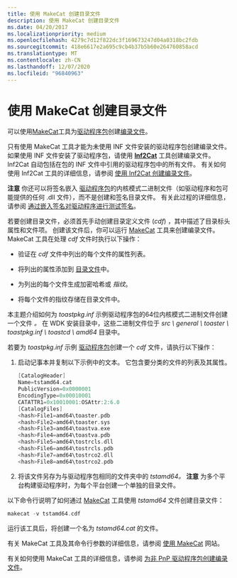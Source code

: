 ```yaml
---
title: 使用 MakeCat 创建目录文件
description: 使用 MakeCat 创建目录文件
ms.date: 04/20/2017
ms.localizationpriority: medium
ms.openlocfilehash: 4279c7d12f822dc3f169673247d04a0318bc2fdb
ms.sourcegitcommit: 418e6617e2a695c9cb4b37b5b60e264760858acd
ms.translationtype: MT
ms.contentlocale: zh-CN
ms.lasthandoff: 12/07/2020
ms.locfileid: "96840963"
---
```

# <a name="using-makecat-to-create-a-catalog-file"></a>使用 MakeCat 创建目录文件


可以使用[MakeCat](/windows/win32/seccrypto/makecat)工具为[驱动程序包](driver-packages.md)创建[编录文件](catalog-files.md)。

只有使用 MakeCat 工具才能为未使用 INF 文件安装的驱动程序包创建编录文件。 如果使用 INF 文件安装了驱动程序包，请使用 [**Inf2Cat**](../devtest/inf2cat.md) 工具创建编录文件。 Inf2Cat 自动包括在包的 INF 文件中引用的驱动程序包中的所有文件。 有关如何使用 Inf2Cat 工具的详细信息，请参阅 [使用 Inf2Cat 创建编录文件](using-inf2cat-to-create-a-catalog-file.md)。

**注意**  你还可以将签名嵌入 [驱动程序包](driver-packages.md)的内核模式二进制文件（如驱动程序和包可能提供的任何 .dll 文件），而不是创建和签名目录文件。 有关此过程的详细信息，请参阅 [通过嵌入签名对驱动程序进行测试签名](test-signing-a-driver-through-an-embedded-signature.md)。

 

若要创建目录文件，必须首先手动创建目录定义文件 (*cdf*) ，其中描述了目录标头属性和文件项。 创建该文件后，你可以运行 [MakeCat](/windows/win32/seccrypto/makecat) 工具来创建编录文件。 MakeCat 工具在处理 *cdf* 文件时执行以下操作：

-   验证在 *cdf* 文件中列出的每个文件的属性列表。

-   将列出的属性添加到 [目录文件](catalog-files.md)中。

-   为列出的每个文件生成加密哈希或 *指纹*。

-   将每个文件的指纹存储在目录文件中。

本主题介绍如何为 *toastpkg.inf* 示例驱动程序包的64位内核模式二进制文件创建一个文件 *。* 在 WDK 安装目录中，这些二进制文件位于 *src \\ general \\ toaster \\ toastpkg.inf \\ toastcd \\ amd64* 目录中。

若要为 *toastpkg.inf* 示例 [驱动程序包](driver-packages.md)创建一个 *cdf* 文件，请执行以下操作：

1.  启动记事本并复制以下示例中的文本。 它包含要分类的文件的列表及其属性。

    ```cpp
    [CatalogHeader]
    Name=tstamd64.cat
    PublicVersion=0x0000001
    EncodingType=0x00010001
    CATATTR1=0x10010001:OSAttr:2:6.0
    [CatalogFiles]
    <hash>File1=amd64\toaster.pdb
    <hash>File2=amd64\toaster.sys
    <hash>File3=amd64\toastva.exe
    <hash>File4=amd64\toastva.pdb
    <hash>File5=amd64\tostrcls.dll
    <hash>File6=amd64\tostrcls.pdb
    <hash>File7=amd64\tostrco2.dll
    <hash>File8=amd64\tostrco2.pdb
    ```

2.  将该文件另存为与驱动程序包相同的文件夹中的 *tstamd64。*
    **注意**  为多个平台构建驱动程序时，为每个平台创建一个单独的目录文件。

     

以下命令行说明了如何通过 [MakeCat](/windows/win32/seccrypto/makecat) 工具使用 *tstamd64* 文件创建目录文件：

```cpp
makecat -v tstamd64.cdf
```

运行该工具后，将创建一个名为 *tstamd64.cat* 的文件。

有关 MakeCat 工具及其命令行参数的详细信息，请参阅 [使用 MakeCat](/windows/win32/seccrypto/using-makecat) 网站。

有关如何使用 MakeCat 工具的详细信息，请参阅 [为非 PnP 驱动程序包创建编录文件](creating-a-catalog-file-for-a-non-pnp-driver-package.md)。

